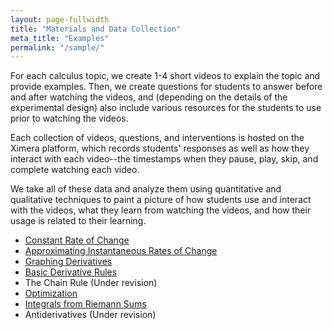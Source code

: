 ```yaml
---
layout: page-fullwidth
title: "Materials and Data Collection"
meta_title: "Examples"
permalink: "/sample/"
---
```


For each calculus topic, we create 1-4 short videos to explain the topic and provide examples. Then, we create questions for students to answer before and after watching the videos, and (depending on the details of the experimental design) also include various resources for the students to use prior to watching the videos.

Each collection of videos, questions, and interventions is hosted on the Ximera platform, which records students' responses as well as how they interact with each video--the timestamps when they pause, play, skip, and complete watching each video.

We take all of these data and analyze them using quantitative and qualitative techniques to paint a picture of how students use and interact with the videos, what they learn from watching the videos, and how their usage is related to their learning.

* [Constant Rate of Change](https://ximera.osu.edu/calcvids/sample/croc)
* [Approximating Instantaneous Rates of Change](https://ximera.osu.edu/calcvids/sample/arociroc)
* [Graphing Derivatives](https://ximera.osu.edu/calcvids/sample/graphderiv)
* [Basic Derivative Rules](https://ximera.osu.edu/calcvids/sample/derivrules)
* The Chain Rule (Under revision)
* [Optimization](https://ximera.osu.edu/calcvids/sample/opt)
* [Integrals from Riemann Sums](https://ximera.osu.edu/calcvids/sample/rs)
* Antiderivatives (Under revision)


<!--* [5: The Chain Rule](5)-->
<!--* [8: Antiderivatives](8)-->
